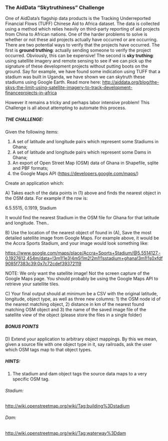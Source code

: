 ### The AidData “Skytruthiness” Challenge

One of AidData’s flagship data products is the Tracking Underreported Financial Flows (TUFF)
Chinese Aid to Africa dataset. The data is collected using a method which relies heavily on third-party
reporting of aid projects from China to African nations. One of the harder problems to solve is whether
or not these aid projects actually have occurred or are occurring. There are two potential ways to verify
that the projects have occurred. The first is **ground truthing**: actually sending someone to verify the
project occurred. Obviously, this can be expensive! The second is **sky truthing**: using satellite imagery
and remote sensing to see if we can pick up the signature of these development projects without putting
boots on the ground. Say for example, we have found some indication using TUFF that a stadium was
built in Uganda, we have shown we can skytruth these stadiums using Google Earth. Read more here:
http://aiddata.org/blog/the-skys-the-limit-using-satellite-imagery-to-track-development-financeprojects-in-africa

However it remains a tricky and perhaps labor intensive problem! This Challenge is all about
attempting to automate this process.

##### THE CHALLENGE:

Given the following items:

1. A set of latitude and longitude pairs which represent some Stadiums in Ghana;
2. A set of latitude and longitude pairs which represent some Dams in Ghana;
3. An export of Open Street Map (OSM) data of Ghana in Shapefile, sqlite and PBF formats;
4. the Google Maps API (https://developers.google.com/maps/)

Create an application which:

A) Takes each of the data points in (1) above and finds the nearest object in the OSM data. For example if the row is:

6.5.5515, 0.1919, Stadium

It would find the nearest Stadium in the OSM file for Ghana for that latitude and longitude. Then..

B) Use the location of the nearest object of found in (A), Save the most detailed satellite image from Google Maps. For example above, it would be the Accra Sports Stadium, and your image would look something like:

https://www.google.com/maps/place/Accra+Sports+Stadium/@5.5514127,-0.1927612,454m/data=!3m1!1e3!4m5!1m2!2m1!1sstadium+ghana!3m1!1s0xfdf9085f7383c39:0x7c72cdef39372119

NOTE: We only want the satellite image! Not the screen capture of the Google Maps page. You should probably be using the Google Maps API to retrieve your satellite tiles.

C) Your final output should at minimum be a CSV with the original latitude, longitude, object type, as
well as three new columns: 1) the OSM node id of the nearest matching object, 2) distance in km of the nearest found matching OSM object and 3) the name of the saved image file of the satellite view of the object (please store the files in a single folder)

##### BONUS POINTS

D) Extend your application to arbitrary object mappings. By this we mean, given a source file with one
object type in it, say railroads, ask the user which OSM tags map to that object types.

##### HINTS:

1) The stadium and dam object tags the source data maps to a very specific OSM tag.

###### Stadium:
http://wiki.openstreetmap.org/wiki/Tag:building%3Dstadium

###### Dam:
http://wiki.openstreetmap.org/wiki/Tag:waterway%3Ddam

